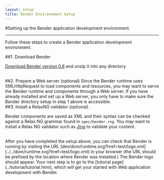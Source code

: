 ```yaml
---
layout: setup
title: Bender Environement Setup
---
```

#Setting up the Bender application development environment.

-----

Follow these steps to create a Bender application development environment.

##1. Download Bender

[Download Bender version 0.8](https://github.com/bendr/bender/archive/v0.8.zip) and unzip it into any directory.

<br>
##2. Prepare a Web server (optional)
Since the Bender runtime uses XMLHttpRequest to load components and resources,
you may want to serve the Bender runtime and components through a Web server.
If you have already installed and set up a Web server, you only have to make
sure the Bender directory setup in step 1 above is accessible.

<br>
##3. Install a RelaxNG validator (optional)

Bender components are saved as XML and their syntax can be checked against a
Relax NG grammar found in `spec/bender.rng`. You may want to install a Relax NG
validator such as [Jing](http://www.thaiopensource.com/relaxng/jing.html) to
validate your content.

<br>
After you have completed the setup above, you can check that Bender is running
by visiting the URL
[dev/dom/runtime.svg?href=test/logo.xml](../../dom/runtime.svg?href=test/logo.xml)
in your browser (the URL should be prefixed by the location where Bender was
installed.) The Bender logo should appear. Your next step is to go to the
[tutorial page](../tutorial/tutorial.html), which will get your started with Web
application development with Bender.
